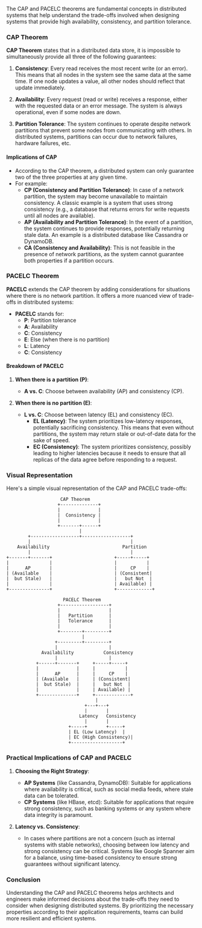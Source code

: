 The CAP and PACELC theorems are fundamental concepts in distributed systems that help understand the trade-offs involved when designing systems that provide high availability, consistency, and partition tolerance.

### CAP Theorem

**CAP Theorem** states that in a distributed data store, it is impossible to simultaneously provide all three of the following guarantees:

1. **Consistency**: Every read receives the most recent write (or an error). This means that all nodes in the system see the same data at the same time. If one node updates a value, all other nodes should reflect that update immediately.

2. **Availability**: Every request (read or write) receives a response, either with the requested data or an error message. The system is always operational, even if some nodes are down.

3. **Partition Tolerance**: The system continues to operate despite network partitions that prevent some nodes from communicating with others. In distributed systems, partitions can occur due to network failures, hardware failures, etc.

#### Implications of CAP

- According to the CAP theorem, a distributed system can only guarantee two of the three properties at any given time.
- For example:
    - **CP (Consistency and Partition Tolerance)**: In case of a network partition, the system may become unavailable to maintain consistency. A classic example is a system that uses strong consistency (e.g., a database that returns errors for write requests until all nodes are available).
    - **AP (Availability and Partition Tolerance)**: In the event of a partition, the system continues to provide responses, potentially returning stale data. An example is a distributed database like Cassandra or DynamoDB.
    - **CA (Consistency and Availability)**: This is not feasible in the presence of network partitions, as the system cannot guarantee both properties if a partition occurs.

### PACELC Theorem

**PACELC** extends the CAP theorem by adding considerations for situations where there is no network partition. It offers a more nuanced view of trade-offs in distributed systems:

- **PACELC** stands for:
    - **P**: Partition tolerance
    - **A**: Availability
    - **C**: Consistency
    - **E**: Else (when there is no partition)
    - **L**: Latency
    - **C**: Consistency

#### Breakdown of PACELC

1. **When there is a partition (P)**:
    - **A vs. C**: Choose between availability (AP) and consistency (CP).

2. **When there is no partition (E)**:
    - **L vs. C**: Choose between latency (EL) and consistency (EC).
        - **EL (Latency)**: The system prioritizes low-latency responses, potentially sacrificing consistency. This means that even without partitions, the system may return stale or out-of-date data for the sake of speed.
        - **EC (Consistency)**: The system prioritizes consistency, possibly leading to higher latencies because it needs to ensure that all replicas of the data agree before responding to a request.

### Visual Representation

Here's a simple visual representation of the CAP and PACELC trade-offs:

```
                    CAP Theorem
                   +--------------+
                   |              |
                   |  Consistency |
                   |              |
                   +-------+------+
                           |
        +------------------+------------------+
        |                                     |
    Availability                           Partition
        |                                     |
+-------+-------+                       +-----+-----+
|               |                       |           |
|      AP       |                       |     CP    |
| (Available    |                       | (Consistent|
|  but Stale)   |                       |   but Not  |
|               |                       | Available) |
+---------------+                       +-------------+

                     PACELC Theorem
                   +------------------+
                   |                  |
                   |   Partition      |
                   |   Tolerance      |
                   |                  |
                   +--------+---------+
                            |
                  +---------+---------+
                  |                   |
             Availability           Consistency
                  |                   |
           +------+-------+     +-----+-----+
           |              |     |           |
           |      AP      |     |     CP    |
           | (Available   |     | (Consistent|
           |  but Stale)  |     |   but Not  |
           |              |     | Available) |
           +--------------+     +-------------+
                                 |
                             +---+---+
                             |       |
                           Latency   Consistency
                             |       |
                       +-----+       +-----+
                       | EL (Low Latency)  |
                       | EC (High Consistency)|
                       +-------------------+
```

### Practical Implications of CAP and PACELC

1. **Choosing the Right Strategy**:
    - **AP Systems** (like Cassandra, DynamoDB): Suitable for applications where availability is critical, such as social media feeds, where stale data can be tolerated.
    - **CP Systems** (like HBase, etcd): Suitable for applications that require strong consistency, such as banking systems or any system where data integrity is paramount.

2. **Latency vs. Consistency**:
    - In cases where partitions are not a concern (such as internal systems with stable networks), choosing between low latency and strong consistency can be critical. Systems like Google Spanner aim for a balance, using time-based consistency to ensure strong guarantees without significant latency.

### Conclusion

Understanding the CAP and PACELC theorems helps architects and engineers make informed decisions about the trade-offs they need to consider when designing distributed systems. By prioritizing the necessary properties according to their application requirements, teams can build more resilient and efficient systems.